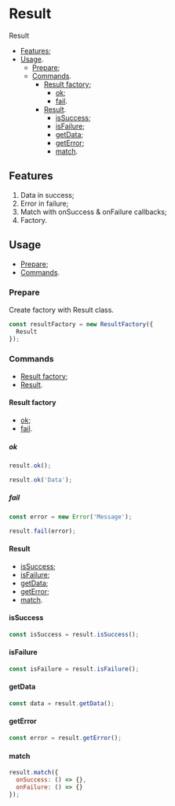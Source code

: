 # Result
Result

- [Features](#features);
- [Usage](#usage).
    - [Prepare](#prepare);
    - [Commands](#commands).
        - [Result factory](#result-factory);
            - [ok](#ok);
            - [fail](#fail).
        - [Result](#result).
            - [isSuccess](#isSuccess);
            - [isFailure](#isFailure);
            - [getData](#getData);
            - [getError](#getError);
            - [match](#match).

## Features
1) Data in success;
2) Error in failure;
3) Match with onSuccess & onFailure callbacks;
4) Factory.

## Usage
- [Prepare](#prepare);
- [Commands](#commands).

### Prepare
Create factory with Result class.

```js
const resultFactory = new ResultFactory({
  Result
});
```

### Commands
- [Result factory](#result-factory);
- [Result](#result).

#### Result factory
- [ok](#ok);
- [fail](#fail).

##### ok
```js
result.ok();
```

```js
result.ok('Data');
```

##### fail
```js
const error = new Error('Message');

result.fail(error);
```

#### Result
- [isSuccess](#isSuccess);
- [isFailure](#isFailure);
- [getData](#getData);
- [getError](#getError);
- [match](#match).

#### isSuccess
```js
const isSuccess = result.isSuccess();
```

#### isFailure
```js
const isFailure = result.isFailure();
```

#### getData
```js
const data = result.getData();
```

#### getError
```js
const error = result.getError();
```

#### match
```js
result.match({
  onSuccess: () => {},
  onFailure: () => {}
});
```

